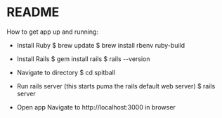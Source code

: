 # README

How to get app up and running:

* Install Ruby
$ brew update
$ brew install rbenv ruby-build

* Install Rails
$ gem install rails
$ rails --version 

* Navigate to directory
$ cd spitball

* Run rails server (this starts puma the rails default web server)
$ rails server

* Open app
Navigate to http://localhost:3000 in browser




